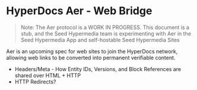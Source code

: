 # HyperDocs Aer - Web Bridge

> Note: The Aer protocol is a WORK IN PROGRESS. This document is a stub, and the Seed Hypermedia team is experimenting with Aer in the Seed Hypermedia App and self-hostable Seed Hypermedia Sites

Aer is an upcoming spec for web sites to join the HyperDocs network, allowing web links to be converted into permanent verifiable content.

- Headers/Meta - How Entity IDs, Versions, and Block References are shared over HTML + HTTP
- HTTP Redirects?